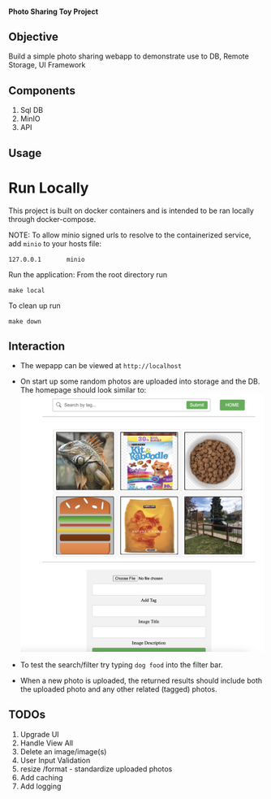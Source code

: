 #### Photo Sharing Toy Project

## Objective

Build a simple photo sharing webapp to demonstrate use to DB, Remote Storage, UI Framework

## Components

1. Sql DB
2. MinIO
3. API

## Usage

# Run Locally

This project is built on docker containers and is intended to be ran locally through docker-compose.

NOTE: To allow minio signed urls to resolve to the containerized service, add `minio` to your hosts file:

```
127.0.0.1       minio
```

Run the application:
From the root directory run

```
make local
```

To clean up run

```
make down
```

## Interaction

- The wepapp can be viewed at `http://localhost`

- On start up some random photos are uploaded into storage and the DB. The homepage should look similar to: ![Alt text](api/cmd/testfiles/homescreen.png "Home Screen")

- To test the search/filter try typing `dog food` into the filter bar.

- When a new photo is uploaded, the returned results should include both the uploaded photo and any other related (tagged) photos.

## TODOs

1. Upgrade UI
2. Handle View All
3. Delete an image/image(s)
4. User Input Validation
5. resize /format - standardize uploaded photos
6. Add caching
7. Add logging
